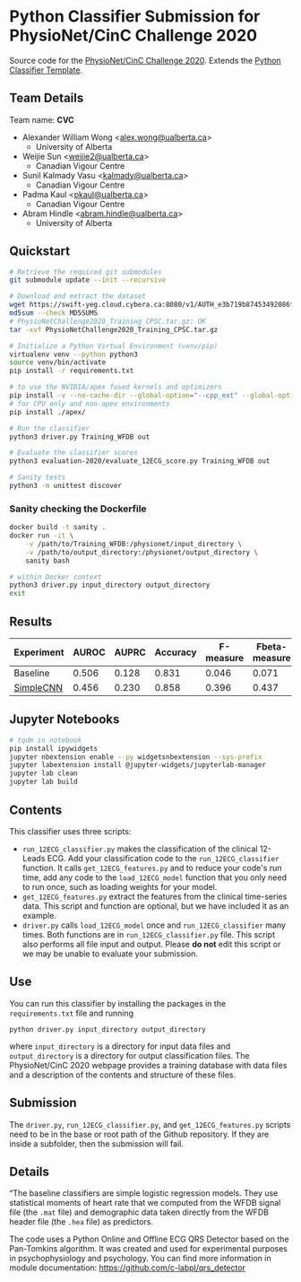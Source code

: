 # Python Classifier Submission for PhysioNet/CinC Challenge 2020

Source code for the [PhysioNet/CinC Challenge 2020](https://physionetchallenges.github.io/2020/). Extends the [Python Classifier Template](https://github.com/physionetchallenges/python-classifier-2020).

## Team Details

Team name: **CVC**

- Alexander William Wong <[alex.wong@ualberta.ca](mailto:alex.wong@ualberta.ca)>
    - University of Alberta
- Weijie Sun <[weijie2@ualberta.ca](mailto:weijie2@ualberta.ca)>
    - Canadian Vigour Centre
- Sunil Kalmady Vasu <[kalmady@ualberta.ca](mailto:kalmady@ualberta.ca)>
    - Canadian Vigour Centre
- Padma Kaul <[pkaul@ualberta.ca](mailto:pkaul@ualberta.ca)>
    - Canadian Vigour Centre
- Abram Hindle <[abram.hindle@ualberta.ca](mailto:abram.hindle@ualberta.ca)>
    - University of Alberta

## Quickstart

```bash
# Retrieve the required git submodules
git submodule update --init --recursive

# Download and extract the dataset
wget https://swift-yeg.cloud.cybera.ca:8080/v1/AUTH_e3b719b87453492086f32f5a66c427cf/physionet_2020/PhysioNetChallenge2020_Training_CPSC.tar.gz
md5sum --check MD5SUMS
# PhysioNetChallenge2020_Training_CPSC.tar.gz: OK
tar -xvf PhysioNetChallenge2020_Training_CPSC.tar.gz

# Initialize a Python Virtual Environment (venv/pip)
virtualenv venv --python python3
source venv/bin/activate
pip install -r requirements.txt

# to use the NVIDIA/apex fused kernels and optimizers
pip install -v --no-cache-dir --global-option="--cpp_ext" --global-option="--cuda_ext" ./apex/
# for CPU only and non-apex environments
pip install ./apex/

# Run the classifier
python3 driver.py Training_WFDB out

# Evaluate the classifier scores
python3 evaluation-2020/evaluate_12ECG_score.py Training_WFDB out

# Sanity tests
python3 -m unittest discover
```

### Sanity checking the Dockerfile

```bash
docker build -t sanity .
docker run -it \
    -v /path/to/Training_WFDB:/physionet/input_directory \
    -v /path/to/output_directory:/physionet/output_directory \
    sanity bash

# within Docker context
python3 driver.py input_directory output_directory
exit
```

## Results

| Experiment | AUROC | AUPRC | Accuracy | F-measure | Fbeta-measure | Gbeta-measure |
|------------|-------|-------|----------|-----------|---------------|---------------|
| Baseline   | 0.506 | 0.128 | 0.831    | 0.046     | 0.071         | 0.029         |
| [SimpleCNN](https://swift-yeg.cloud.cybera.ca:8080/v1/AUTH_e3b719b87453492086f32f5a66c427cf/physionet_2020/experiments/PhysioNet2020/SimpleCNN.tar.gz) | 0.456 | 0.230 | 0.858    | 0.396     | 0.437         | 0.222         |

## Jupyter Notebooks

```bash
# tqdm in notebook
pip install ipywidgets
jupyter nbextension enable --py widgetsnbextension --sys-prefix
jupyter labextension install @jupyter-widgets/jupyterlab-manager
jupyter lab clean
jupyter lab build
```


## Contents

This classifier uses three scripts:

* `run_12ECG_classifier.py` makes the classification of the clinical 12-Leads ECG. Add your classification code to the `run_12ECG_classifier` function. It calls `get_12ECG_features.py` and to reduce your code's run time, add any code to the `load_12ECG_model` function that you only need to run once, such as loading weights for your model.
* `get_12ECG_features.py` extract the features from the clinical time-series data. This script and function are optional, but we have included it as an example.
* `driver.py` calls `load_12ECG_model` once and `run_12ECG_classifier` many times. Both functions are in `run_12ECG_classifier.py` file. This script also performs all file input and output. Please **do not** edit this script or we may be unable to evaluate your submission.

## Use

You can run this classifier by installing the packages in the `requirements.txt` file and running

    python driver.py input_directory output_directory

where `input_directory` is a directory for input data files and `output_directory` is a directory for output classification files. The PhysioNet/CinC 2020 webpage provides a training database with data files and a description of the contents and structure of these files.

## Submission

The `driver.py`, `run_12ECG_classifier.py`, and `get_12ECG_features.py` scripts need to be in the base or root path of the Github repository. If they are inside a subfolder, then the submission will fail.

## Details
“The baseline classifiers are simple logistic regression models. They use statistical moments of heart rate that we computed from the WFDB signal file (the `.mat` file) and demographic data taken directly from the WFDB header file (the `.hea` file) as predictors. 

The code uses a Python Online and Offline ECG QRS Detector based on the Pan-Tomkins algorithm. It was created and used for experimental purposes in psychophysiology and psychology. You can find more information in module documentation: https://github.com/c-labpl/qrs_detector
